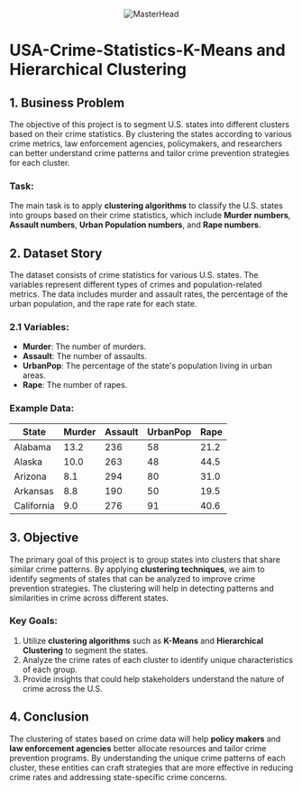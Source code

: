 <p align="center">
    <img src="https://www.usworkforce.org/wp-content/uploads/2022/09/US-Crime-Statistics-1024x577.jpg" alt="MasterHead"/>
</p>

# USA-Crime-Statistics-K-Means and Hierarchical Clustering

## 1. Business Problem

The objective of this project is to segment U.S. states into different clusters based on their crime statistics. By clustering the states according to various crime metrics, law enforcement agencies, policymakers, and researchers can better understand crime patterns and tailor crime prevention strategies for each cluster.

### Task:
The main task is to apply **clustering algorithms** to classify the U.S. states into groups based on their crime statistics, which include **Murder numbers**, **Assault numbers**, **Urban Population numbers**, and **Rape numbers**.

## 2. Dataset Story

The dataset consists of crime statistics for various U.S. states. The variables represent different types of crimes and population-related metrics. The data includes murder and assault rates, the percentage of the urban population, and the rape rate for each state.

### 2.1 Variables:
- **Murder**: The number of murders.
- **Assault**: The number of assaults.
- **UrbanPop**: The percentage of the state's population living in urban areas.
- **Rape**: The number of rapes.

### Example Data:
| State      | Murder | Assault | UrbanPop | Rape |
|------------|--------|---------|----------|------|
| Alabama    | 13.2   | 236     | 58       | 21.2 |
| Alaska     | 10.0   | 263     | 48       | 44.5 |
| Arizona    | 8.1    | 294     | 80       | 31.0 |
| Arkansas   | 8.8    | 190     | 50       | 19.5 |
| California | 9.0    | 276     | 91       | 40.6 |

## 3. Objective

The primary goal of this project is to group states into clusters that share similar crime patterns. By applying **clustering techniques**, we aim to identify segments of states that can be analyzed to improve crime prevention strategies. The clustering will help in detecting patterns and similarities in crime across different states.

### Key Goals:
1. Utilize **clustering algorithms** such as **K-Means** and **Hierarchical Clustering** to segment the states.
2. Analyze the crime rates of each cluster to identify unique characteristics of each group.
3. Provide insights that could help stakeholders understand the nature of crime across the U.S.

## 4. Conclusion

The clustering of states based on crime data will help **policy makers** and **law enforcement agencies** better allocate resources and tailor crime prevention programs. By understanding the unique crime patterns of each cluster, these entities can craft strategies that are more effective in reducing crime rates and addressing state-specific crime concerns.
